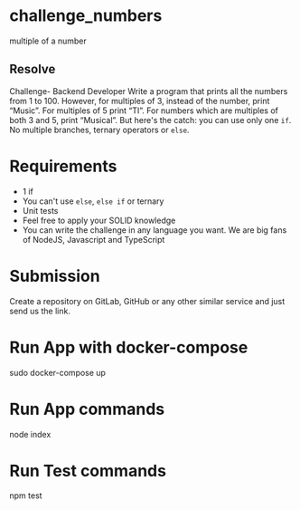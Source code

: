 # challenge_numbers
multiple of a number

## Resolve
Challenge- Backend Developer
Write a program that prints all the numbers from 1 to 100. However, for
multiples of 3, instead of the number, print “Music”. For multiples of 5 print
“TI”. For numbers which are multiples of both 3 and 5, print “Musical”.
But here's the catch: you can use only one `if`. No multiple branches, ternary
operators or `else`.
# Requirements
* 1 if
* You can't use `else`, `else if` or ternary
* Unit tests
* Feel free to apply your SOLID knowledge
* You can write the challenge in any language you want. We are big fans of NodeJS, Javascript and TypeScript
# Submission

Create a repository on GitLab, GitHub or any other similar service and just send us the link.

# Run App with docker-compose

sudo docker-compose up 


# Run App commands

node index

# Run Test commands

npm test

